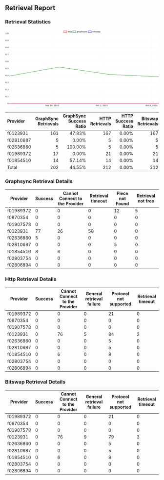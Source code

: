 ## Retrieval Report
### Retrieval Statistics
<img src="https://raw.githubusercontent.com/data-preservation-programs/filplus-checker-assets/main/filecoin-project/filecoin-plus-large-datasets/issues/2112/1697018640911.png"/>

| Provider  | GraphSync Retrievals | GraphSync Success Ratio | HTTP Retrievals | HTTP Success Ratio | Bitswap Retrievals | Bitswap Success Ratio |
| :-------- | -------------------: | ----------------------: | --------------: | -----------------: | -----------------: | --------------------: |
| f0123931  |                  161 |                  47.83% |             167 |              0.00% |                167 |                 0.00% |
| f02810687 |                    5 |                   0.00% |               5 |              0.00% |                  5 |                 0.00% |
| f02636860 |                    5 |                 100.00% |               5 |              0.00% |                  5 |                 0.00% |
| f01989372 |                   17 |                   0.00% |              21 |              0.00% |                 21 |                 0.00% |
| f01854510 |                   14 |                  57.14% |              14 |              0.00% |                 14 |                 0.00% |
| Total     |                  202 |                  44.55% |             212 |              0.00% |                212 |                 0.00% |

### Graphsync Retrieval Details
| Provider  | Success | Cannot Connect to the Provider | Retrieval timeout | Piece not Found | Retrieval not free |
| --------- | ------- | ------------------------------ | ----------------- | --------------- | ------------------ |
| f01989372 | 0       | 0                              | 0                 | 12              | 5                  |
| f0870354  | 0       | 0                              | 0                 | 0               | 0                  |
| f01907578 | 0       | 0                              | 0                 | 0               | 0                  |
| f0123931  | 77      | 26                             | 58                | 0               | 0                  |
| f02636860 | 5       | 0                              | 0                 | 0               | 0                  |
| f02810687 | 0       | 0                              | 0                 | 5               | 0                  |
| f01854510 | 8       | 6                              | 0                 | 0               | 0                  |
| f02803754 | 0       | 0                              | 0                 | 0               | 0                  |
| f02806894 | 0       | 0                              | 0                 | 0               | 0                  |

### Http Retrieval Details
| Provider  | Success | Cannot Connect to the Provider | General retrieval failure | Protocol not supported | Retrieval timeout |
| --------- | ------- | ------------------------------ | ------------------------- | ---------------------- | ----------------- |
| f01989372 | 0       | 0                              | 0                         | 21                     | 0                 |
| f0870354  | 0       | 0                              | 0                         | 0                      | 0                 |
| f01907578 | 0       | 0                              | 0                         | 0                      | 0                 |
| f0123931  | 0       | 76                             | 5                         | 84                     | 2                 |
| f02636860 | 0       | 0                              | 0                         | 5                      | 0                 |
| f02810687 | 0       | 0                              | 0                         | 5                      | 0                 |
| f01854510 | 0       | 6                              | 0                         | 8                      | 0                 |
| f02803754 | 0       | 0                              | 0                         | 0                      | 0                 |
| f02806894 | 0       | 0                              | 0                         | 0                      | 0                 |

### Bitswap Retrieval Details
| Provider  | Success | Cannot Connect to the Provider | General retrieval failure | Protocol not supported | Retrieval timeout |
| --------- | ------- | ------------------------------ | ------------------------- | ---------------------- | ----------------- |
| f01989372 | 0       | 0                              | 0                         | 21                     | 0                 |
| f0870354  | 0       | 0                              | 0                         | 0                      | 0                 |
| f01907578 | 0       | 0                              | 0                         | 0                      | 0                 |
| f0123931  | 0       | 76                             | 9                         | 79                     | 3                 |
| f02636860 | 0       | 0                              | 0                         | 5                      | 0                 |
| f02810687 | 0       | 0                              | 0                         | 5                      | 0                 |
| f01854510 | 0       | 6                              | 0                         | 8                      | 0                 |
| f02803754 | 0       | 0                              | 0                         | 0                      | 0                 |
| f02806894 | 0       | 0                              | 0                         | 0                      | 0                 |
